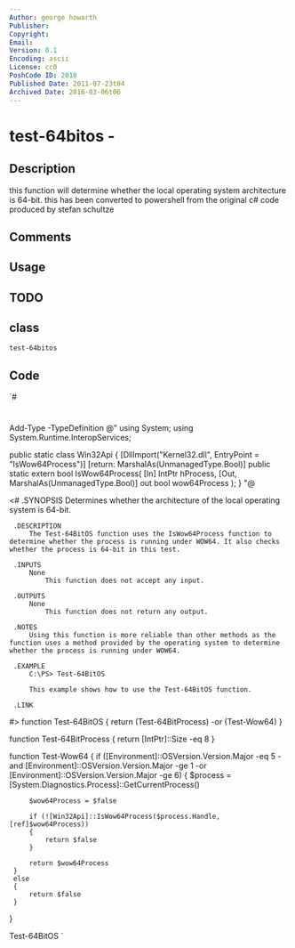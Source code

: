 ```yaml
---
Author: george howarth
Publisher: 
Copyright: 
Email: 
Version: 0.1
Encoding: ascii
License: cc0
PoshCode ID: 2018
Published Date: 2011-07-23t04
Archived Date: 2016-03-06t06
---
```


# test-64bitos - 

## Description

this function will determine whether the local operating system architecture is 64-bit. this has been converted to powershell from the original c# code produced by stefan schultze

## Comments



## Usage



## TODO



## class

`test-64bitos`

## Code

`#
 #
 Add-Type -TypeDefinition @"
 using System;
 using System.Runtime.InteropServices;
 
 public static class Win32Api
 {
     [DllImport("Kernel32.dll", EntryPoint = "IsWow64Process")]
     [return: MarshalAs(UnmanagedType.Bool)]
     public static extern bool IsWow64Process(
         [In] IntPtr hProcess,
         [Out, MarshalAs(UnmanagedType.Bool)] out bool wow64Process
     );
 }
 "@
 
 <#
     .SYNOPSIS
         Determines whether the architecture of the local operating system is 64-bit.
 
     .DESCRIPTION
         The Test-64BitOS function uses the IsWow64Process function to determine whether the process is running under WOW64. It also checks whether the process is 64-bit in this test.
 
     .INPUTS
         None
             This function does not accept any input.
 
     .OUTPUTS
         None
             This function does not return any output.
 
     .NOTES
         Using this function is more reliable than other methods as the function uses a method provided by the operating system to determine whether the process is running under WOW64.
                     
     .EXAMPLE
         C:\PS> Test-64BitOS
         
         This example shows how to use the Test-64BitOS function.
         
     .LINK
         
 #>
 function Test-64BitOS
 {
     return (Test-64BitProcess) -or (Test-Wow64)
 }
 
 function Test-64BitProcess
 {
     return [IntPtr]::Size -eq 8
 }
 
 function Test-Wow64
 {
     if ([Environment]::OSVersion.Version.Major -eq 5 -and 
         [Environment]::OSVersion.Version.Major -ge 1 -or 
         [Environment]::OSVersion.Version.Major -ge 6)
     {
         $process = [System.Diagnostics.Process]::GetCurrentProcess()
         
         $wow64Process = $false
         
         if (![Win32Api]::IsWow64Process($process.Handle, [ref]$wow64Process))
         {
             return $false
         }
         
         return $wow64Process
     }
     else
     {
         return $false
     }
 }
 
 Test-64BitOS
`

